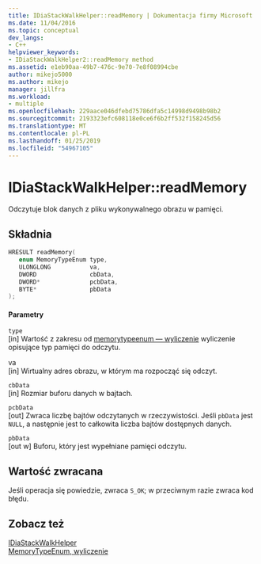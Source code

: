```yaml
---
title: IDiaStackWalkHelper::readMemory | Dokumentacja firmy Microsoft
ms.date: 11/04/2016
ms.topic: conceptual
dev_langs:
- C++
helpviewer_keywords:
- IDiaStackWalkHelper2::readMemory method
ms.assetid: e1eb90aa-49b7-476c-9e70-7e8f08994cbe
author: mikejo5000
ms.author: mikejo
manager: jillfra
ms.workload:
- multiple
ms.openlocfilehash: 229aace046dfebd75786dfa5c14998d9498b98b2
ms.sourcegitcommit: 2193323efc608118e0ce6f6b2ff532f158245d56
ms.translationtype: MT
ms.contentlocale: pl-PL
ms.lasthandoff: 01/25/2019
ms.locfileid: "54967105"
---
```

# <a name="idiastackwalkhelperreadmemory"></a>IDiaStackWalkHelper::readMemory
Odczytuje blok danych z pliku wykonywalnego obrazu w pamięci.  
  
## <a name="syntax"></a>Składnia  
  
```C++  
HRESULT readMemory(   
   enum MemoryTypeEnum type,  
   ULONGLONG           va,  
   DWORD               cbData,  
   DWORD*              pcbData,  
   BYTE*               pbData  
);  
```  
  
#### <a name="parameters"></a>Parametry  
 `type`  
 [in] Wartość z zakresu od [memorytypeenum — wyliczenie](../../debugger/debug-interface-access/memorytypeenum.md) wyliczenie opisujące typ pamięci do odczytu.  
  
 va  
 [in] Wirtualny adres obrazu, w którym ma rozpocząć się odczyt.  
  
 `cbData`  
 [in] Rozmiar buforu danych w bajtach.  
  
 `pcbData`  
 [out] Zwraca liczbę bajtów odczytanych w rzeczywistości. Jeśli `pbData` jest `NULL`, a następnie jest to całkowita liczba bajtów dostępnych danych.  
  
 `pbData`  
 [out w] Buforu, który jest wypełniane pamięci odczytu.  
  
## <a name="return-value"></a>Wartość zwracana  
 Jeśli operacja się powiedzie, zwraca `S_OK`; w przeciwnym razie zwraca kod błędu.  
  
## <a name="see-also"></a>Zobacz też  
 [IDiaStackWalkHelper](../../debugger/debug-interface-access/idiastackwalkhelper.md)   
 [MemoryTypeEnum, wyliczenie](../../debugger/debug-interface-access/memorytypeenum.md)